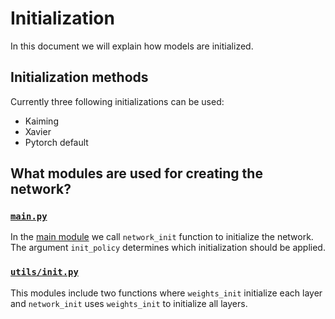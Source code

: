 
# Initialization 

In this document we will explain how models are initialized.

## Initialization methods

Currently three following initializations can be used:

- Kaiming
- Xavier 
- Pytorch default

## What modules are used for creating the network?

### [`main.py`](https://github.com/sdamadi/image-classification/blob/main/main.py)

In the [main module](https://github.com/sdamadi/image-classification/blob/main/main.py) we call `network_init` function to initialize the network. The argument `init_policy` determines which initialization should be applied. 

### [`utils/init.py`](https://github.com/sdamadi/image-classification/blob/main/utils/init.py)

This modules include two functions where `weights_init` initialize each layer and `network_init` uses `weights_init` to initialize all layers. 

